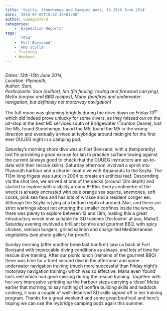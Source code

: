 ```yaml
---
title: 'Scylla, Stonehenge and Camping pods, 13-15th June 2014'
date: '2014-07-02T15:32:34+01:00'
author: ouuegoxford
categories:
    - 'Expedition Reports'
tags:
    - '2014'
    - 'Fort Bovisand'
    - 'HMS Scylla'
    - Training
    - Weekend
---
```


![]()

*Dates: 13th-15th June 2014,*   
*Location: Plymouth,*   
*Author: Sam,*  
*Participants: Sam (author), Ian (fin finding, towing and firewood carrying), Metta (corpse and BBQ recipes), Maha (bonfires and underwater navigation, but definitely not motorway navigation)*

The full-moon was gleaming brightly during the drive down on Friday 13<sup>th</sup>… which did indeed prove unlucky for some divers, as they missed out on the pit-stop at the best M5 services south of Bridgewater (Taunton Deane), lost the M5, found Stonehenge, found the M5, found the M5 in the wrong direction and eventually arrived at Ivybridge around midnight for the first ever OUUEG night in a camping pod.

Saturday’s morning shore dive was at Fort Bovisand, with a (temporarily) lost fin providing a good excuse for Ian to practice surface towing against the current (always good to check that the OUUEG instructors are up-to-date with their rescue skills). Saturday afternoon involved a sprint into Plymouth harbour and a charter boat dive with Aquanauts to the Scylla. The 113m long frigate was sunk in 2004 to create an artificial reef. Descending via the shot line, we arrived at one of the decks (around 12m depth) and started to explore with visibility around 8-10m. Every centimetre of the wreck is already encrusted with pale orange sea squirts, anemones, soft corals, pink sea fans and has lots of wrasse and a resident conger eel. Although the Scylla is lying at a bottom depth of around 24m, and there are strict warnings about not entering the smaller confines inside the wreck, there was plenty to explore between 12 and 18m, making this a great introductory wreck dive suitable for SD trainees (I’m lookin’ at you, Maha!). Saturday evening involved a brilliant bonfire and gourmet BBQ, with spicy chicken, venison burgers, grilled salmon and chargrilled Mediterranean vegetables (see photo gallery for proof!).

Sunday morning (after another breakfast bonfire!) saw us back at Fort Bovisand with impeccable diving conditions as always, and lots of time for rescue dive training. After our picnic lunch (remains of the gourmet BBQ) there was time for a brief second dive in the afternoon and some underwater navigation training (much more successful than Friday night’s motorway navigation training) which was so effective, Maha even ‘found’ Ian’s reel which had gone missing during the rescue training. Together with her very impressive sprinting up the harbour steps carrying a ‘dead’ Metta earlier that morning, to say nothing of bonfire building skills and haddock cooking, it was a couple of well-deserved SD skills signed off in her training program. Thanks for a great weekend and some great bonfires! and here’s hoping we can use the Ivybridge camping pods again this summer.
